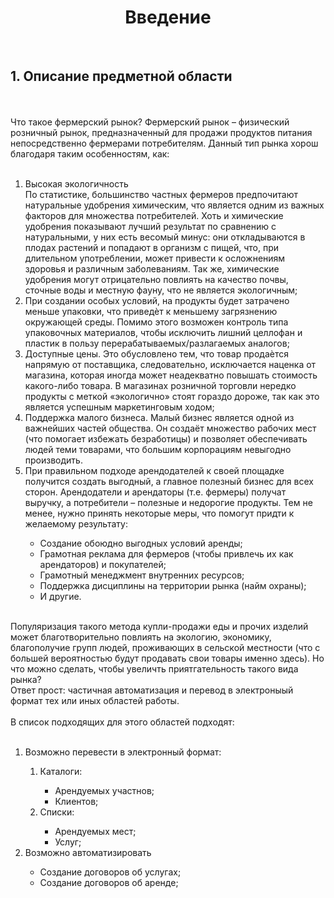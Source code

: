 <h1 align = "center">Введение</h1><br>
<h2>1. Описание предметной области</h2><br>
<br>
Что такое фермерский рынок? Фермерский рынок – физический розничный рынок, предназначенный для продажи продуктов питания непосредственно фермерами потребителям. 
Данный тип рынка хорош благодаря таким особенностям, как:<br>
<br>
<ol>
<li>Высокая экологичность<br>
По статистике, большинство частных фермеров предпочитают натуральные удобрения химическим, что является одним из важных факторов для множества потребителей. Хоть и химические удобрения показывают лучший результат по сравнению с натуральными, у них есть весомый минус: они откладываются в плодах растений и попадают в организм с пищей, что, при длительном употреблении, может привести к осложнениям здоровья и различным заболеваниям. Так же, химические удобрения могут отрицательно повлиять на качество почвы, сточные воды и местную фауну, что не является экологичным;</li>
<li>При создании особых условий, на продукты будет затрачено меньше упаковки, что приведѐт к меньшему загрязнению окружающей среды. Помимо этого возможен контроль типа упаковочных материалов, чтобы исключить лишний целлофан и пластик в пользу перерабатываемых/разлагаемых аналогов;</li>
<li>Доступные цены. Это обусловлено тем, что товар продаѐтся напрямую от поставщика, следовательно, исключается наценка от магазина, которая иногда может неадекватно повышать стоимость какого-либо товара. В магазинах розничной торговли нередко продукты с меткой «экологично» стоят гораздо дороже, так как это является успешным маркетинговым ходом;</li>
<li>Поддержка малого бизнеса. Малый бизнес является одной из важнейших частей общества. Он создаёт множество рабочих мест (что помогает избежать безработицы) и позволяет обеспечивать людей теми товарами, что большим корпорациям невыгодно производить.</li>
<li>При правильном подходе арендодателей к своей площадке получится создать выгодный, а главное полезный бизнес для всех сторон. Арендодатели и арендаторы (т.е. фермеры) получат выручку, а потребители – полезные и недорогие продукты. Тем не менее, нужно принять некоторые меры, что помогут придти к желаемому результату:</li>
<ul>
<li>Создание обоюдно выгодных условий аренды;</li>
<li>Грамотная реклама для фермеров (чтобы привлечь их как арендаторов) и покупателей;</li>
<li>Грамотный менеджмент внутренних ресурсов;</li>
<li>Поддержка дисциплины на территории рынка (найм охраны);</li>
<li>И другие.</li>
</ul>
</ol>
<br>
Популяризация такого метода купли-продажи еды и прочих изделий может благотворительно повлиять на экологию, экономику, благополучие групп людей, проживающих в сельской местности (что с большей вероятностью будут продавать свои товары именно здесь). Но что можно сделать, чтобы увеличть приятгательность такого вида рынка?<br>
Ответ прост: частичная автоматизация и перевод в электроныый формат тех или иных областей работы.<br>
<br>
В список подходящих для этого областей подходят:<br>
<br>
<ol>
<li>Возможно перевести в электронный формат:</li>
<ol>
<li>Каталоги:</li>
<ul>
<li>Арендуемых участнов;</li>
<li>Клиентов;</li>
</ul>
<li>Списки:</li>
<ul>
<li>Арендуемых мест;</li>
<li>Услуг;</li>
</ul>
</ol>
<li>Возможно автоматизировать</li>
<ul>
<li>Создание договоров об услугах;</li>
<li>Создание договоров об аренде;</li>
</ul>
</ol>
